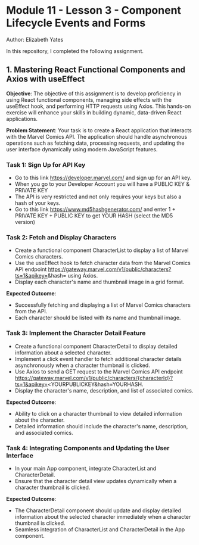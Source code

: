 # Module 11 - Lesson 3 - Component Lifecycle Events and Forms
Author: Elizabeth Yates

In this repository, I completed the following assignment.

## 1. Mastering React Functional Components and Axios with useEffect

**Objective**: The objective of this assignment is to develop proficiency in using React functional components, managing side effects with the useEffect hook, and performing HTTP requests using Axios. This hands-on exercise will enhance your skills in building dynamic, data-driven React applications.

**Problem Statement**: Your task is to create a React application that interacts with the Marvel Comics API. The application should handle asynchronous operations such as fetching data, processing requests, and updating the user interface dynamically using modern JavaScript features.

### Task 1: Sign Up for API Key

- Go to this link https://developer.marvel.com/ and sign up for an API key. 
- When you go to your Developer Account you will have a PUBLIC KEY & PRIVATE KEY
- The API is very restricted and not only requires your keys but also a hash of your keys. 
- Go to this link https://www.md5hashgenerator.com/ and enter 1 + PRIVATE KEY + PUBLIC KEY to get YOUR HASH (select the MD5 version)

### Task 2: Fetch and Display Characters

- Create a functional component CharacterList to display a list of Marvel Comics characters.
- Use the useEffect hook to fetch character data from the Marvel Comics API endpoint https://gateway.marvel.com/v1/public/characters?ts=1&apikey=<YOURPUBLICKEY>&hash=<YOURHASH> using Axios.
- Display each character's name and thumbnail image in a grid format.

**Expected Outcome**:
- Successfully fetching and displaying a list of Marvel Comics characters from the API.
- Each character should be listed with its name and thumbnail image.

### Task 3: Implement the Character Detail Feature

- Create a functional component CharacterDetail to display detailed information about a selected character.
- Implement a click event handler to fetch additional character details asynchronously when a character thumbnail is clicked.
- Use Axios to send a GET request to the Marvel Comics API endpoint https://gateway.marvel.com/v1/public/characters/{characterId}?ts=1&apikey=<YOURPUBLICKEY&hash=YOURHASH.
- Display the character's name, description, and list of associated comics.

**Expected Outcome**:
- Ability to click on a character thumbnail to view detailed information about the character.
- Detailed information should include the character's name, description, and associated comics.

### Task 4: Integrating Components and Updating the User Interface

- In your main App component, integrate CharacterList and CharacterDetail.
- Ensure that the character detail view updates dynamically when a character thumbnail is clicked.

**Expected Outcome**:
- The CharacterDetail component should update and display detailed information about the selected character immediately when a character thumbnail is clicked.
- Seamless integration of CharacterList and CharacterDetail in the App component.